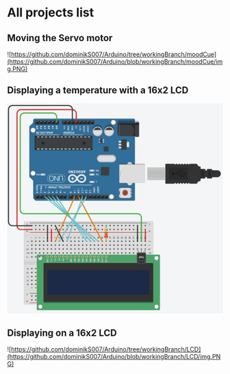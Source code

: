 # All projects list

## Moving the Servo motor

![https://github.com/dominikS007/Arduino/tree/workingBranch/moodCue](https://github.com/dominikS007/Arduino/blob/workingBranch/moodCue/img.PNG)

## Displaying a temperature with a 16x2 LCD

![setUp Pic](https://github.com/dominikS007/Arduino/blob/workingBranch/tempLcd/pic.PNG)

## Displaying on a 16x2 LCD
![https://github.com/dominikS007/Arduino/tree/workingBranch/LCD](https://github.com/dominikS007/Arduino/blob/workingBranch/LCD/img.PNG)
